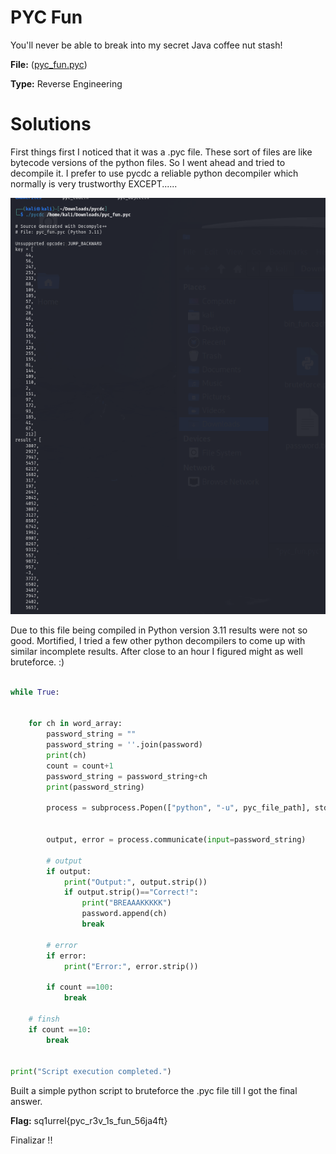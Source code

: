 # PYC Fun

You'll never be able to break into my secret Java coffee nut stash!

**File:** ([pyc_fun.pyc](pyc_fun.pyc))

**Type:** Reverse Engineering



# Solutions
First things first I noticed that it was a .pyc file. These sort of files are like bytecode versions of the python files. So I went ahead and tried to decompile it. I prefer to use pycdc a reliable python decompiler which normally is very trustworthy EXCEPT......

![pycdc_screenshot.png](pycdc_screenshot.png)

Due to this file being compiled in Python version 3.11 results were not so good. Mortified, I tried a few other python decompilers to come up with similar incomplete results. After close to an hour I figured might as well bruteforce. :)

```python

while True:

    
    for ch in word_array:
        password_string = ""
        password_string = ''.join(password)
        print(ch)
        count = count+1
        password_string = password_string+ch
        print(password_string)

        process = subprocess.Popen(["python", "-u", pyc_file_path], stdin=subprocess.PIPE, stdout=subprocess.PIPE, stderr=subprocess.PIPE, text=True)

    
        output, error = process.communicate(input=password_string)

        # output
        if output:
            print("Output:", output.strip())
            if output.strip()=="Correct!":
                print("BREAAAKKKKK")
                password.append(ch)
                break

        # error
        if error:
            print("Error:", error.strip())

        if count ==100:
            break 

    # finsh
    if count ==10:
        break 


print("Script execution completed.")


```

Built a simple python script to bruteforce the .pyc file till I got the final answer.

**Flag:** sq1urrel{pyc_r3v_1s_fun_56ja4ft}    

Finalizar !!

